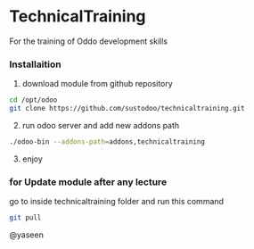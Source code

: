 # TechnicalTraining
For the training of Oddo development skills
### Installaition

1. download module from github repository
```bash
cd /opt/odoo
git clone https://github.com/sustodoo/technicaltraining.git
```
2. run odoo server and add new addons path
```bash
./odoo-bin --addons-path=addons,technicaltraining
```
3. enjoy


### for Update module after any lecture
go to inside technicaltraining folder and run this command

```bash
git pull
```

@yaseen




